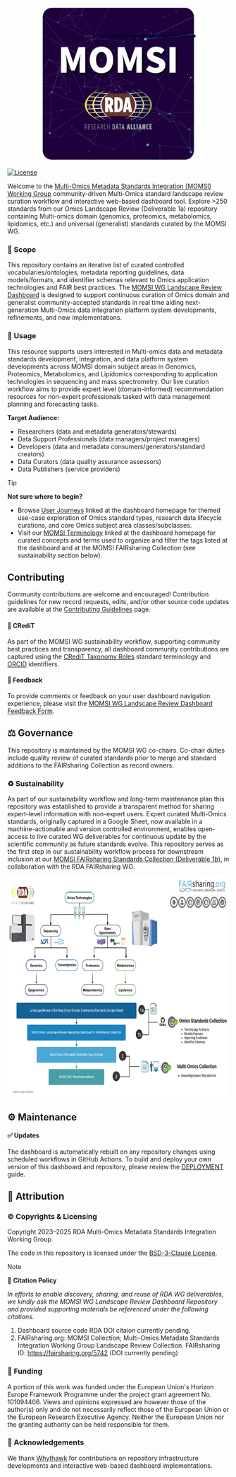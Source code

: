 <p align="center">
  <img src="https://github.com/RDA-MOMSI/Dashboard/blob/main/src/images/MOMSI_WG_Logo.jpg" height="350">
</p>

[![License](https://img.shields.io/badge/License-BSD_3--Clause-blue.svg)](https://opensource.org/licenses/BSD-3-Clause)

Welcome to the [Multi-Omics Metadata Standards Integration (MOMSI) Working Group](https://www.rd-alliance.org/groups/multi-omics-metadata-standards-integration-momsi-wg) community-driven Multi-Omics standard landscape review curation workflow and interactive web-based dashboard tool. Explore >250 standards from our Omics Landscape Review (Deliverable 1a) repository containing Multi-omics domain (genomics, proteomics, metabolomics, lipidomics, etc.) and universal (generalist) standards curated by the MOMSI WG. 

### 🎯 Scope

This repository contains an iterative list of curated controlled vocabularies/ontologies, metadata reporting guidelines, data models/formats, and identifier schemas relevant to Omics application technologies and FAIR best practices. The [MOMSI WG Landscape Review Dashboard](https://rda-momsi.github.io/Dashboard) is designed to support continuous curation of Omics domain and generalist community-accepted standards in real time aiding next-generation Multi-Omics data integration platform system developments, refinements, and new implementations.

### 👥 Usage

This resource supports users interested in Multi-omics data and metadata standards development, integration, and data platform system developments across MOMSI domain subject areas in Genomics, Proteomics, Metabolomics, and Lipidomics corresponding to application technologies in sequencing and mass spectrometry. Our live curation workflow aims to provide expert level (domain-informed) recommendation resources for non-expert professionals tasked with data management planning and forecasting tasks.

**Target Audience:**
 - Researchers (data and metadata generators/stewards)
 - Data Support Professionals (data managers/project managers)
 - Developers (data and metadata consumers/generators/standard creators)
 - Data Curators (data quality assurance assessors)
 - Data Publishers (service providers)

> [!TIP]
> **Not sure where to begin?**
> - Browse [User Journeys](https://rda-momsi.github.io/Dashboard/user-journeys) linked at the dashboard homepage for themed use-case exploration of Omics standard types, research data lifecycle curations, and core Omics subject area classes/subclasses.
> - Visit our [MOMSI Terminology](https://rda-momsi.github.io/Dashboard/glossary) linked at the dashboard homepage for curated concepts and terms used to organize and filter the tags listed at the dashboard and at the MOMSI FAIRsharing Collection (see sustainability section below).


## Contributing

Community contributions are welcome and encouraged! Contribution guidelines for new record requests, edits, and/or other source code updates are available at the [Contributing Guidelines](https://rda-momsi.github.io/Dashboard/contributing) page. 

#### 🙌 CRediT

As part of the MOMSI WG sustainability workflow, supporting community best practices and transparency, all dashboard community contributions are captured using the [CRediT Taxonomy Roles](https://doi.org/10.25504/FAIRsharing.fe4816) standard terminology and [ORCID](https://doi.org/10.25504/FAIRsharing.OrNi1L) identifiers. 

#### 📮 Feedback

To provide comments or feedback on your user dashboard navigation experience, please visit the [MOMSI WG Landscape Review Dashboard Feedback Form](https://forms.gle/uyovpTRTMpYbvoV57).


## ⚖️ Governance

This repository is maintained by the MOMSI WG co-chairs. Co-chair duties include quality review of curated standards prior to merge and standard additions to the FAIRsharing Collection as record owners.

### ♻️ Sustainability

As part of our sustainability workflow and long-term maintenance plan this repository was established to provide a transparent method for sharing expert-level information with non-expert users. Expert curated Multi-Omics standards, originally captured in a Google Sheet, now available in a machine-actionable and version controlled environment, enables open-access to live curated WG deliverables for continuous update by the scientific community as future standards evolve. This repository serves as the first step in our sustainability workflow process for downstream inclusion at our [MOMSI FAIRsharing Standards Collection (Deliverable 1b)](https://fairsharing.org/5742), in collaboration with the RDA FAIRsharing WG.

<p align="center">
  <img src="https://github.com/RDA-MOMSI/Dashboard/blob/main/src/images/Deliverables_Workflow.jpg" height="500">
</p>


## ⚙️ Maintenance

####  ✅ Updates

The dashboard is automatically rebuilt on any repository changes using scheduled workflows in GitHub Actions. To build and deploy your own version of this dashboard and repository, please review the [DEPLOYMENT](https://github.com/RDA-MOMSI/Dashboard/blob/main/DEPLOYMENT.md) guide.


## 🌟 Attribution

### ©️ Copyrights & Licensing

Copyright 2023–2025 RDA Multi-Omics Metadata Standards Integration Working Group.

The code in this repository is licensed under the [BSD-3-Clause License](https://github.com/RDA-MOMSI/Dashboard#BSD-3-Clause-1-ov-file).

> [!NOTE]
> 📖 **Citation Policy**
> 
> _In efforts to enable discovery, sharing, and reuse of RDA WG deliverables, we kindly ask the MOMSI WG Landscape Review Dashboard Repository and provided supporting materials be referenced under the following citations._
> 1. Dashboard source code RDA DOI citaion currently pending.
> 2. FAIRsharing.org: MOMSI Collection; Multi-Omics Metadata Standards Integration Working Group Landscape Review Collection. FAIRsharing ID: https://fairsharing.org/5742 (DOI currently pending)

### 🎁 Funding

A portion of this work was funded under the European Union's Horizon Europe Framework Programme under the project grant agreement No. 101094406. Views and opinions expressed are however those of the author(s) only and do not necessarily reflect those of the European Union or the European Research Executive Agency. Neither the European Union nor the granting authority can be held responsible for them.

### 🙌 Acknowledgements

We thank [Whythawk](https://whythawk.com/) for contributions on repository infrastructure developments and interactive web-based dashboard implementations.

